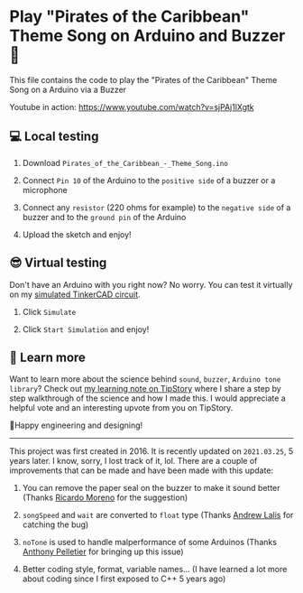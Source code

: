 # Play "Pirates of the Caribbean" Theme Song on Arduino and Buzzer 🎵

This file contains the code to play the "Pirates of the Caribbean" Theme Song on a Arduino via a Buzzer

Youtube in action: https://www.youtube.com/watch?v=sjPAj1lXgtk

## 💻 Local testing

1. Download `Pirates_of_the_Caribbean_-_Theme_Song.ino`

2. Connect `Pin 10` of the Arduino to the `positive side` of a buzzer or a microphone

3. Connect any `resistor` (220 ohms for example) to the `negative side` of a buzzer and to the `ground pin` of the Arduino

4. Upload the sketch and enjoy!

## 😎 Virtual testing

Don't have an Arduino with you right now? No worry. You can test it virtually on my [simulated TinkerCAD circuit](https://www.tinkercad.com/things/f9QN4skaguI-play-pirates-of-the-caribbean-theme-song-on-buzzer).

1. Click `Simulate`

2. Click `Start Simulation` and enjoy!

## 📖 Learn more

Want to learn more about the science behind `sound`, `buzzer`, `Arduino tone library`? Check out [my learning note on TipStory](https://www.tipstory.org/learning/h2lUMccm5MeuSds) where I share a step by step walkthrough of the science and how I made this. I would appreciate a helpful vote and an interesting upvote from you on TipStory.

🚀Happy engineering and designing!

---

This project was first created in 2016. It is recently updated on `2021.03.25`, 5 years later. I know, sorry, I lost track of it, lol. There are a couple of improvements that can be made and have been made with this update:

1. You can remove the paper seal on the buzzer to make it sound better (Thanks [Ricardo Moreno](https://www.youtube.com/channel/UCbDCjdszaIdDOyXNRgMlgIg) for the suggestion)

2. `songSpeed` and `wait` are converted to `float` type (Thanks [Andrew Lalis](https://www.youtube.com/channel/UC9X4mx6-ObPUB6-ud2IGAFQ) for catching the bug)

3. `noTone` is used to handle malperformance of some Arduinos (Thanks [Anthony Pelletier](https://www.youtube.com/channel/UCezmpHibpkbXa_3wSeJNLAQ) for bringing up this issue)

4. Better coding style, format, variable names... (I have learned a lot more about coding since I first exposed to C++ 5 years ago)
